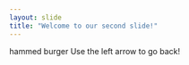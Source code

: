 ```yaml
---
layout: slide
title: "Welcome to our second slide!"
---
```

hammed burger
Use the left arrow to go back!
